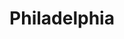 ---
place: philadelphia-pa
title: Philadelphia
states:
  - PA
type: local
x: -75.1652215
y: 39.9525839
---